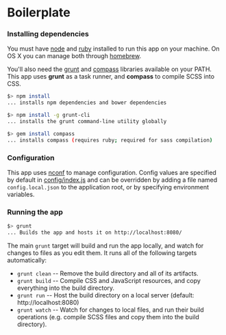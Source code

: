 
Boilerplate
================

### Installing dependencies

You must have [node](http://nodejs.org) and [ruby](https://www.ruby-lang.org/en/) installed to run this app on your machine. On OS X you can manage both through [homebrew](http://brew.sh/).

You'll also need the [grunt](http://gruntjs.com) and [compass](http://compass-style.org/) libraries available on your PATH. This app uses **grunt** as a task runner, and **compass** to compile SCSS into CSS. 

```bash
$> npm install
... installs npm dependencies and bower dependencies

$> npm install -g grunt-cli
... installs the grunt command-line utility globally

$> gem install compass
... installs compass (requires ruby; required for sass compilation)
```

### Configuration
This app uses [nconf](https://www.npmjs.com/package/nconf) to manage configuration. Config values are specified by default in [config/index.js](./config/index.js) and can be overridden by adding a file named `config.local.json` to the application root, or by specifying environment variables.

### Running the app
```bash
$> grunt
... Builds the app and hosts it on http://localhost:8080/
```
The main `grunt` target will build and run the app locally, and watch for changes to files as you edit them. It runs all of the following targets automatically:
* `grunt clean` -- Remove the build directory and all of its artifacts.
* `grunt build` -- Compile CSS and JavaScript resources, and copy everything into the build directory.
* `grunt run` -- Host the build directory on a local server (default: http://localhost:8080)
* `grunt watch` -- Watch for changes to local files, and run their build operations (e.g. compile SCSS files and copy them into the build directory).
